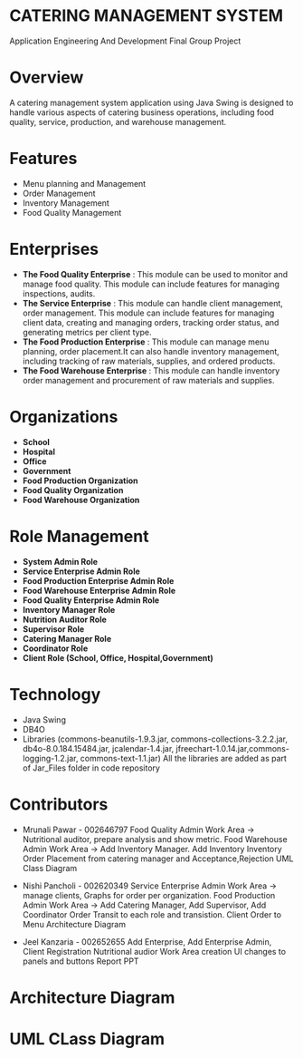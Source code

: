# CATERING MANAGEMENT SYSTEM

Application Engineering And Development Final Group Project

# Overview
A catering management system application using Java Swing is designed to handle various aspects of catering business operations, including food quality, service, production, and warehouse management.

# Features
  + Menu planning and Management
  + Order Management
  + Inventory Management
  + Food Quality Management 
  
# Enterprises

+ **The Food Quality Enterprise** : This module can be used to monitor and manage food quality. This module can include features for managing inspections, audits.  
+ **The Service Enterprise** : This module can handle client management, order management. This module can include features for managing client data, creating and managing orders, tracking order status, and generating metrics per client type.  
+ **The Food Production Enterprise** : This module can manage menu planning, order placement.It can also handle inventory management, including tracking of raw materials, supplies, and ordered products.  
+ **The Food Warehouse Enterprise** : This module can handle inventory order management and procurement of raw materials and supplies.

# Organizations

+ **School**
+ **Hospital**
+ **Office**
+ **Government**
+ **Food Production Organization**
+ **Food Quality Organization**
+ **Food Warehouse Organization**


# Role Management 
+ **System Admin Role** 
+ **Service Enterprise Admin Role**
+ **Food Production Enterprise Admin Role**
+ **Food Warehouse Enterprise Admin Role**
+ **Food Quality Enterprise Admin Role**
+ **Inventory Manager Role**
+ **Nutrition Auditor Role**
+ **Supervisor Role**
+ **Catering Manager Role**
+ **Coordinator Role**
+ **Client Role (School, Office, Hospital,Government)**

# Technology
  * Java Swing
  * DB4O
  * Libraries (commons-beanutils-1.9.3.jar, commons-collections-3.2.2.jar, db4o-8.0.184.15484.jar, jcalendar-1.4.jar, jfreechart-1.0.14.jar,commons-logging-1.2.jar, commons-text-1.1.jar) All the libraries are added as part of Jar_Files folder in code repository
  

# Contributors
  * Mrunali Pawar - 002646797
    Food Quality Admin Work Area -> Nutritional auditor, prepare analysis and show metric.
    Food Warehouse Admin Work Area -> Add Inventory Manager.
    Add Inventory
    Inventory Order Placement from catering manager and Acceptance,Rejection
    UML Class Diagram
    
  * Nishi Pancholi - 002620349
    Service Enterprise Admin Work Area -> manage clients, Graphs for order per organization.
    Food Production Admin Work Area -> Add Catering Manager, Add Supervisor, Add Coordinator
    Order Transit to each role and transistion.
    Client Order to Menu
    Architecture Diagram
    
  * Jeel Kanzaria - 002652655
    Add Enterprise, Add Enterprise Admin, Client Registration
    Nutritional audior Work Area creation
    UI changes to panels and buttons
    Report
    PPT
  
  
  


# Architecture Diagram
# UML CLass Diagram
